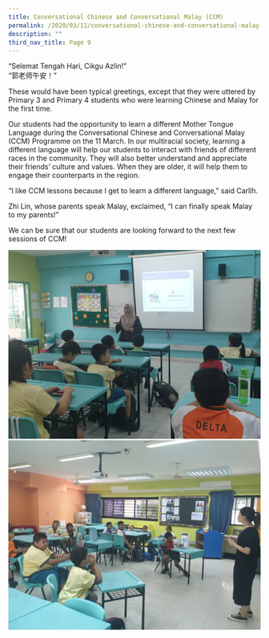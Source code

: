 ```yaml
---
title: Conversational Chinese and Conversational Malay (CCM)
permalink: /2020/03/11/conversational-chinese-and-conversational-malay-ccm/
description: ""
third_nav_title: Page 9
---
```

<p>&ldquo;Selemat Tengah Hari, Cikgu Azlin!&rdquo;<br>&ldquo;郭老师午安！&rdquo;</p>
<p>These would have been typical greetings, except that they were uttered by Primary 3 and Primary 4 students who were learning Chinese and Malay for the first time.</p>
<p>Our students had the opportunity to learn a different Mother Tongue Language during the Conversational Chinese and Conversational Malay (CCM) Programme on the 11 March. In our multiracial society, learning a different language will help our students to interact with friends of different races in the community. They will also better understand and appreciate their friends&rsquo; culture and values. When they are older, it will help them to engage their counterparts in the region.</p>
<p>&ldquo;I like CCM lessons because I get to learn a different language,&rdquo; said Carllh.</p>
<p>Zhi Lin, whose parents speak Malay, exclaimed, &ldquo;I can finally speak Malay to my parents!&rdquo;</p>
<p>We can be sure that our students are looking forward to the next few sessions of CCM!</p>
<img src="/images/unnamed.jpg"><br>
<img src="/images/unnamed-1.jpg">